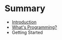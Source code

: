 # Summary

* [Introduction](README.md)
* [What's Programming?](book/Whats-Programming.md)
* Getting Started

